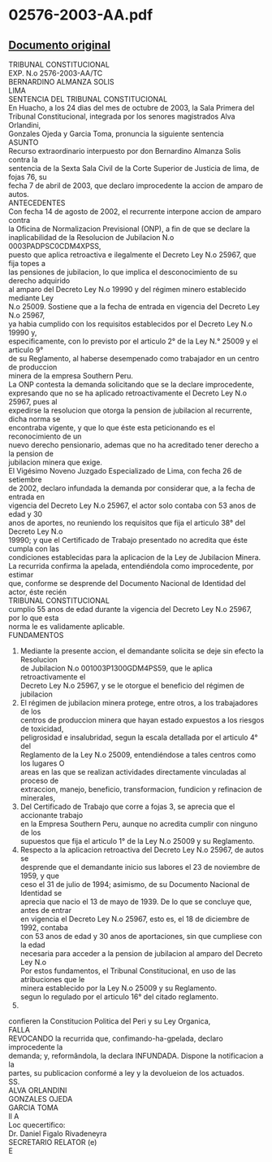 
02576-2003-AA.pdf
=================
  
[Documento original](https://tc.gob.pe/jurisprudencia/2004/02576-2003-AA.pdf)  
---  
TRIBUNAL CONSTITUCIONAL  
EXP. N.o 2576-2003-AA/TC  
BERNARDINO ALMANZA SOLIS  
LIMA  
SENTENCIA DEL TRIBUNAL CONSTITUCIONAL  
En Huacho, a los 24 dias del mes de octubre de 2003, la Sala Primera del  
Tribunal Constitucional, integrada por los senores magistrados Alva Orlandini,  
Gonzales Ojeda y Garcia Toma, pronuncia la siguiente sentencia  
ASUNTO  
Recurso extraordinario interpuesto por don Bernardino Almanza Solis contra la  
sentencia de la Sexta Sala Civil de la Corte Superior de Justicia de lima, de fojas 76, su  
fecha 7 de abril de 2003, que declaro improcedente la accion de amparo de autos.  
ANTECEDENTES  
Con fecha 14 de agosto de 2002, el recurrente interpone accion de amparo contra  
la Oficina de Normalizacion Previsional (ONP), a fin de que se declare la  
inaplicabilidad de la Resolucion de Jubilacion N.o 0003PADPSC0CDM4XPSS,  
puesto que aplica retroactiva e ilegalmente el Decreto Ley N.o 25967, que fija topes a  
las pensiones de jubilacion, lo que implica el desconocimiento de su derecho adquirido  
al amparo del Decreto Ley N.o 19990 y del régimen minero establecido mediante Ley  
N.o 25009. Sostiene que a la fecha de entrada en vigencia del Decreto Ley N.o 25967,  
ya habia cumplido con los requisitos establecidos por el Decreto Ley N.o 19990 y,  
especificamente, con lo previsto por el articulo 2° de la Ley N.° 25009 y el articulo 9°  
de su Reglamento, al haberse desempenado como trabajador en un centro de produccion  
minera de la empresa Southern Peru.  
La ONP contesta la demanda solicitando que se la declare improcedente,  
expresando que no se ha aplicado retroactivamente el Decreto Ley N.o 25967, pues al  
expedirse la resolucion que otorga la pension de jubilacion al recurrente, dicha norma se  
encontraba vigente, y que lo que éste esta peticionando es el reconocimiento de un  
nuevo derecho pensionario, ademas que no ha acreditado tener derecho a la pension de  
jubilacion minera que exige.  
El Vigésimo Noveno Juzgado Especializado de Lima, con fecha 26 de setiembre  
de 2002, declaro infundada la demanda por considerar que, a la fecha de entrada en  
vigencia del Decreto Ley N.o 25967, el actor solo contaba con 53 anos de edad y 30  
anos de aportes, no reuniendo los requisitos que fija el articulo 38° del Decreto Ley N.o  
19990; y que el Certificado de Trabajo presentado no acredita que éste cumpla con las  
condiciones establecidas para la aplicacion de la Ley de Jubilacion Minera.  
La recurrida confirma la apelada, entendiéndola como improcedente, por estimar  
que, conforme se desprende del Documento Nacional de Identidad del actor, éste recién  
TRIBUNAL CONSTITUCIONAL  
cumplio 55 anos de edad durante la vigencia del Decreto Ley N.o 25967, por lo que esta  
norma le es validamente aplicable.  
FUNDAMENTOS  
1. Mediante la presente accion, el demandante solicita se deje sin efecto la Resolucion  
de Jubilacion N.o 001003P1300GDM4PS59, que le aplica retroactivamente el  
Decreto Ley N.o 25967, y se le otorgue el beneficio del régimen de jubilacion  
2. El régimen de jubilacion minera protege, entre otros, a los trabajadores de los  
centros de produccion minera que hayan estado expuestos a los riesgos de toxicidad,  
peligrosidad e insalubridad, segun la escala detallada por el articulo 4° del  
Reglamento de la Ley N.o 25009, entendiéndose a tales centros como los lugares O  
areas en las que se realizan actividades directamente vinculadas al proceso de  
extraccion, manejo, beneficio, transformacion, fundicion y refinacion de minerales,  
3. Del Certificado de Trabajo que corre a fojas 3, se aprecia que el accionante trabajo  
en la Empresa Southern Peru, aunque no acredita cumplir con ninguno de los  
supuestos que fija el articulo 1° de la Ley N.o 25009 y su Reglamento.  
4. Respecto a la aplicacion retroactiva del Decreto Ley N.o 25967, de autos se  
desprende que el demandante inicio sus labores el 23 de noviembre de 1959, y que  
ceso el 31 de julio de 1994; asimismo, de su Documento Nacional de Identidad se  
aprecia que nacio el 13 de mayo de 1939. De lo que se concluye que, antes de entrar  
en vigencia el Decreto Ley N.o 25967, esto es, el 18 de diciembre de 1992, contaba  
con 53 anos de edad y 30 anos de aportaciones, sin que cumpliese con la edad  
necesaria para acceder a la pension de jubilacion al amparo del Decreto Ley N.o  
Por estos fundamentos, el Tribunal Constitucional, en uso de las atribuciones que le  
minera establecido por la Ley N.o 25009 y su Reglamento.  
segun lo regulado por el articulo 16° del citado reglamento.  
19990.  
confieren la Constitucion Politica del Peri y su Ley Organica,  
FALLA  
REVOCANDO la recurrida que, confimando-ha-gpelada, declaro improcedente la  
demanda; y, reformândola, la declara INFUNDADA. Dispone la notificacion a la  
partes, su publicacion conformé a ley y la devolueion de los actuados.  
SS.  
ALVA ORLANDINI  
GONZALES OJEDA  
GARCIA TOMA  
ll A  
Loc quecertifico:  
Dr. Daniel Figalo Rivadeneyra  
SECRETARIO RELATOR (e)  
E